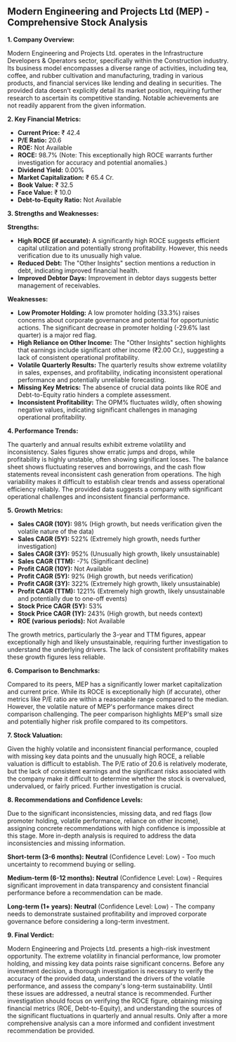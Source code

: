 ## Modern Engineering and Projects Ltd (MEP) - Comprehensive Stock Analysis

**1. Company Overview:**

Modern Engineering and Projects Ltd. operates in the Infrastructure Developers & Operators sector, specifically within the Construction industry.  Its business model encompasses a diverse range of activities, including tea, coffee, and rubber cultivation and manufacturing, trading in various products, and financial services like lending and dealing in securities. The provided data doesn't explicitly detail its market position, requiring further research to ascertain its competitive standing.  Notable achievements are not readily apparent from the given information.

**2. Key Financial Metrics:**

* **Current Price:** ₹ 42.4
* **P/E Ratio:** 20.6
* **ROE:** Not Available
* **ROCE:** 98.7% (Note: This exceptionally high ROCE warrants further investigation for accuracy and potential anomalies.)
* **Dividend Yield:** 0.00%
* **Market Capitalization:** ₹ 65.4 Cr.
* **Book Value:** ₹ 32.5
* **Face Value:** ₹ 10.0
* **Debt-to-Equity Ratio:** Not Available


**3. Strengths and Weaknesses:**

**Strengths:**

* **High ROCE (if accurate):**  A significantly high ROCE suggests efficient capital utilization and potentially strong profitability. However, this needs verification due to its unusually high value.
* **Reduced Debt:** The "Other Insights" section mentions a reduction in debt, indicating improved financial health.
* **Improved Debtor Days:**  Improvement in debtor days suggests better management of receivables.

**Weaknesses:**

* **Low Promoter Holding:**  A low promoter holding (33.3%) raises concerns about corporate governance and potential for opportunistic actions.  The significant decrease in promoter holding (-29.6% last quarter) is a major red flag.
* **High Reliance on Other Income:**  The "Other Insights" section highlights that earnings include significant other income (₹2.00 Cr.), suggesting a lack of consistent operational profitability.
* **Volatile Quarterly Results:** The quarterly results show extreme volatility in sales, expenses, and profitability, indicating inconsistent operational performance and potentially unreliable forecasting.
* **Missing Key Metrics:** The absence of crucial data points like ROE and Debt-to-Equity ratio hinders a complete assessment.
* **Inconsistent Profitability:**  The OPM% fluctuates wildly, often showing negative values, indicating significant challenges in managing operational profitability.


**4. Performance Trends:**

The quarterly and annual results exhibit extreme volatility and inconsistency. Sales figures show erratic jumps and drops, while profitability is highly unstable, often showing significant losses.  The balance sheet shows fluctuating reserves and borrowings, and the cash flow statements reveal inconsistent cash generation from operations.  The high variability makes it difficult to establish clear trends and assess operational efficiency reliably.  The provided data suggests a company with significant operational challenges and inconsistent financial performance.

**5. Growth Metrics:**

* **Sales CAGR (10Y):** 98% (High growth, but needs verification given the volatile nature of the data)
* **Sales CAGR (5Y):** 522% (Extremely high growth, needs further investigation)
* **Sales CAGR (3Y):** 952% (Unusually high growth, likely unsustainable)
* **Sales CAGR (TTM):** -7% (Significant decline)
* **Profit CAGR (10Y):** Not Available
* **Profit CAGR (5Y):** 92% (High growth, but needs verification)
* **Profit CAGR (3Y):** 322% (Extremely high growth, likely unsustainable)
* **Profit CAGR (TTM):** 1221% (Extremely high growth, likely unsustainable and potentially due to one-off events)
* **Stock Price CAGR (5Y):** 53%
* **Stock Price CAGR (1Y):** 243% (High growth, but needs context)
* **ROE (various periods):** Not Available

The growth metrics, particularly the 3-year and TTM figures, appear exceptionally high and likely unsustainable, requiring further investigation to understand the underlying drivers.  The lack of consistent profitability makes these growth figures less reliable.

**6. Comparison to Benchmarks:**

Compared to its peers, MEP has a significantly lower market capitalization and current price.  While its ROCE is exceptionally high (if accurate), other metrics like P/E ratio are within a reasonable range compared to the median.  However, the volatile nature of MEP's performance makes direct comparison challenging.  The peer comparison highlights MEP's small size and potentially higher risk profile compared to its competitors.

**7. Stock Valuation:**

Given the highly volatile and inconsistent financial performance, coupled with missing key data points and the unusually high ROCE, a reliable valuation is difficult to establish.  The P/E ratio of 20.6 is relatively moderate, but the lack of consistent earnings and the significant risks associated with the company make it difficult to determine whether the stock is overvalued, undervalued, or fairly priced.  Further investigation is crucial.

**8. Recommendations and Confidence Levels:**

Due to the significant inconsistencies, missing data, and red flags (low promoter holding, volatile performance, reliance on other income), assigning concrete recommendations with high confidence is impossible at this stage.  More in-depth analysis is required to address the data inconsistencies and missing information.

**Short-term (3-6 months):**  **Neutral** (Confidence Level: Low) -  Too much uncertainty to recommend buying or selling.

**Medium-term (6-12 months):**  **Neutral** (Confidence Level: Low) -  Requires significant improvement in data transparency and consistent financial performance before a recommendation can be made.

**Long-term (1+ years):**  **Neutral** (Confidence Level: Low) -  The company needs to demonstrate sustained profitability and improved corporate governance before considering a long-term investment.


**9. Final Verdict:**

Modern Engineering and Projects Ltd. presents a high-risk investment opportunity. The extreme volatility in financial performance, low promoter holding, and missing key data points raise significant concerns.  Before any investment decision, a thorough investigation is necessary to verify the accuracy of the provided data, understand the drivers of the volatile performance, and assess the company's long-term sustainability.  Until these issues are addressed, a neutral stance is recommended.  Further investigation should focus on verifying the ROCE figure, obtaining missing financial metrics (ROE, Debt-to-Equity), and understanding the sources of the significant fluctuations in quarterly and annual results.  Only after a more comprehensive analysis can a more informed and confident investment recommendation be provided.

